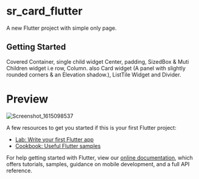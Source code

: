 # sr_card_flutter

A new Flutter project with simple only page.

## Getting Started

Covered Container, single child widget Center, padding, SizedBox & Muti Children widget i.e row, Column.
also Card widget (A panel with slightly rounded corners & an Elevation shadow.), ListTile Widget and Divider.


# Preview
![Screenshot_1615098537](https://user-images.githubusercontent.com/40174034/110231676-2d068000-7f3f-11eb-8f99-68d2e6e77f1b.png)

A few resources to get you started if this is your first Flutter project:

- [Lab: Write your first Flutter app](https://flutter.dev/docs/get-started/codelab)
- [Cookbook: Useful Flutter samples](https://flutter.dev/docs/cookbook)

For help getting started with Flutter, view our
[online documentation](https://flutter.dev/docs), which offers tutorials,
samples, guidance on mobile development, and a full API reference.
